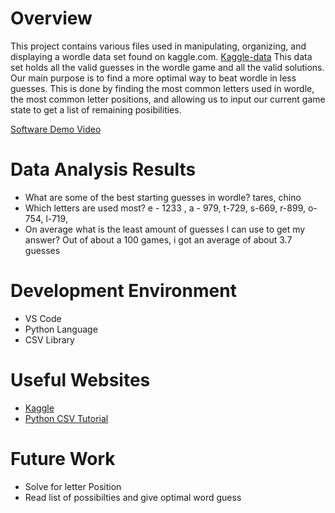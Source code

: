 # Overview


This project contains various files used in manipulating, organizing, and displaying a wordle data set found on kaggle.com.  [Kaggle-data](https://www.kaggle.com/datasets/bcruise/wordle-valid-words)
This data set holds all the valid guesses in the wordle game and all the valid solutions.  Our main purpose is to find a more optimal way to beat wordle in less guesses.  This is done by finding the most common letters used in wordle, the most common letter positions, and allowing us to input our current game state to get a list of remaining posibilities.


[Software Demo Video](https://www.youtube.com/watch?v=iPTvy4AFEok)

# Data Analysis Results

* What are some of the best starting guesses in wordle? tares, chino
* Which letters are used most? e - 1233 , a - 979, t-729, s-669, r-899, o-754, l-719, 
* On average what is the least amount of guesses I can use to get my answer? Out of about a 100 games, i got an average of about 3.7 guesses

# Development Environment

* VS Code
* Python Language
* CSV Library


# Useful Websites

* [Kaggle](https://www.kaggle.com/)
* [Python CSV Tutorial](https://www.analyticsvidhya.com/blog/2021/08/python-tutorial-working-with-csv-file-for-data-science/)

# Future Work

* Solve for letter Position
* Read list of possibilties and give optimal word guess

